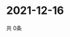 # 2021-12-16
  共 0条

  <!-- BEGIN -->
  <!-- 最后更新时间Thu Dec 16 2021 16:06:35 GMT+0000 (Coordinated Universal Time) -->
  
  <!-- END -->
  
  